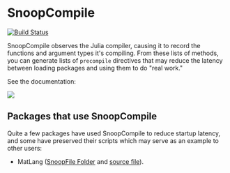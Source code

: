 # SnoopCompile

[![Build Status](https://travis-ci.org/timholy/SnoopCompile.jl.svg?branch=master)](https://travis-ci.org/timholy/SnoopCompile.jl)

SnoopCompile observes the Julia compiler, causing it to record the
functions and argument types it's compiling.  From these lists of methods,
you can generate lists of `precompile` directives that may reduce the latency between
loading packages and using them to do "real work."

See the documentation:

[![](https://img.shields.io/badge/docs-stable-blue.svg)](https://timholy.github.io/SnoopCompile.jl/stable)

## Packages that use SnoopCompile

Quite a few packages have used SnoopCompile to reduce startup latency, and some have preserved their scripts which may serve as an example to other users:

- MatLang ([SnoopFile Folder](https://github.com/juliamatlab/MatLang/tree/master/SnoopCompile) and [source file](https://github.com/juliamatlab/MatLang/blob/85640e269e902b6fb68ad254f0b939e1ffb47e7d/src/MatLang.jl#L26)).
